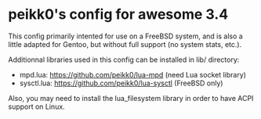# peikk0's config for awesome 3.4

This config primarily intented for use on a FreeBSD system, and is also a
little adapted for Gentoo, but without full support (no system stats, etc.).

Additionnal libraries used in this config can be installed in lib/ directory:

  - mpd.lua: https://github.com/peikk0/lua-mpd (need Lua socket library)
  - sysctl.lua: https://github.com/peikk0/lua-sysctl (FreeBSD only)

Also, you may need to install the lua_filesystem library in order to have ACPI
support on Linux.

